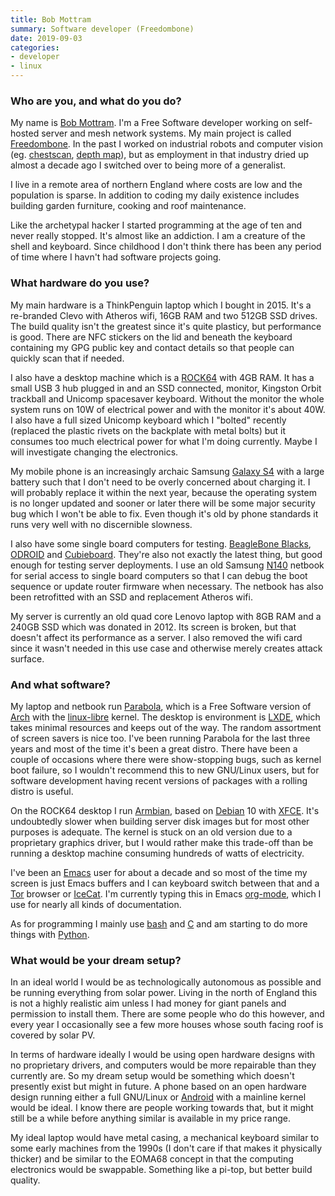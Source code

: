 ```yaml
---
title: Bob Mottram
summary: Software developer (Freedombone) 
date: 2019-09-03
categories:
- developer 
- linux
---
```


### Who are you, and what do you do?

My name is [Bob Mottram](https://twitter.com/motters "Bob's Twitter account."). I'm a Free Software developer working on self-hosted server and mesh network systems. My main project is called [Freedombone][]. In the past I worked on industrial robots and computer vision (eg. [chestscan][], [depth map](https://www.youtube.com/watch?v=Mx_JqLWVwgM "Bob's YouTube video of his depth map of his desktop.")), but as employment in that industry dried up almost a decade ago I switched over to being more of a generalist.

I live in a remote area of northern England where costs are low and the population is sparse. In addition to coding my daily existence includes building garden furniture, cooking and roof maintenance.

Like the archetypal hacker I started programming at the age of ten and never really stopped. It's almost like an addiction. I am a creature of the shell and keyboard. Since childhood I don't think there has been any period of time where I havn't had software projects going.

### What hardware do you use?

My main hardware is a ThinkPenguin laptop which I bought in 2015. It's a re-branded Clevo with Atheros wifi, 16GB RAM and two 512GB SSD drives. The build quality isn't the greatest since it's quite plasticy, but performance is good. There are NFC stickers on the lid and beneath the keyboard containing my GPG public key and contact details so that people can quickly scan that if needed.

I also have a desktop machine which is a [ROCK64][] with 4GB RAM. It has a small USB 3 hub plugged in and an SSD connected, monitor, Kingston Orbit trackball and Unicomp spacesaver keyboard. Without the monitor the whole system runs on 10W of electrical power and with the monitor it's about 40W. I also have a full sized Unicomp keyboard which I "bolted" recently (replaced the plastic rivets on the backplate with metal bolts) but it consumes too much electrical power for what I'm doing currently. Maybe I will investigate changing the electronics.

My mobile phone is an increasingly archaic Samsung [Galaxy S4][galaxy-s4] with a large battery such that I don't need to be overly concerned about charging it. I will probably replace it within the next year, because the operating system is no longer updated and sooner or later there will be some major security bug which I won't be able to fix. Even though it's old by phone standards it runs very well with no discernible slowness.

I also have some single board computers for testing. [BeagleBone Blacks][beaglebone-black], [ODROID][] and [Cubieboard][]. They're also not exactly the latest thing, but good enough for testing server deployments. I use an old Samsung [N140][netbook-n140] netbook for serial access to single board computers so that I can debug the boot sequence or update router firmware when necessary. The netbook has also been retrofitted with an SSD and replacement Atheros wifi.

My server is currently an old quad core Lenovo laptop with 8GB RAM and a 240GB SSD which was donated in 2012. Its screen is broken, but that doesn't affect its performance as a server. I also removed the wifi card since it wasn't needed in this use case and otherwise merely creates attack surface.

### And what software?

My laptop and netbook run [Parabola][], which is a Free Software version of [Arch][arch-linux] with the [linux-libre][] kernel. The desktop is environment is [LXDE][], which takes minimal resources and keeps out of the way. The random assortment of screen savers is nice too. I've been running Parabola for the last three years and most of the time it's been a great distro. There have been a couple of occasions where there were show-stopping bugs, such as kernel boot failure, so I wouldn't recommend this to new GNU/Linux users, but for software development having recent versions of packages with a rolling distro is useful.

On the ROCK64 desktop I run [Armbian][], based on [Debian][] 10 with [XFCE][]. It's undoubtedly slower when building server disk images but for most other purposes is adequate. The kernel is stuck on an old version due to a proprietary graphics driver, but I would rather make this trade-off than be running a desktop machine consuming hundreds of watts of electricity.

I've been an [Emacs][] user for about a decade and so most of the time my screen is just Emacs buffers and I can keyboard switch between that and a [Tor][] browser or [IceCat][]. I'm currently typing this in Emacs [org-mode][], which I use for nearly all kinds of documentation.

As for programming I mainly use [bash][] and [C][] and am starting to do more things with [Python][].

### What would be your dream setup?

In an ideal world I would be as technologically autonomous as possible and be running everything from solar power. Living in the north of England this is not a highly realistic aim unless I had money for giant panels and permission to install them. There are some people who do this however, and every year I occasionally see a few more houses whose south facing roof is covered by solar PV.

In terms of hardware ideally I would be using open hardware designs with no proprietary drivers, and computers would be more repairable than they currently are. So my dream setup would be something which doesn't presently exist but might in future. A phone based on an open hardware design running either a full GNU/Linux or [Android][] with a mainline kernel would be ideal. I know there are people working towards that, but it might still be a while before anything similar is available in my price range.

My ideal laptop would have metal casing, a mechanical keyboard similar to some early machines from the 1990s (I don't care if that makes it physically thicker) and be similar to the EOMA68 concept in that the computing electronics would be swappable. Something like a pi-top, but better build quality.

[android]: https://developers.google.com/android/?csw=1 "A mobile phone platform."
[arch-linux]: https://www.archlinux.org/ "A Linux distro."
[armbian]: https://en.wikipedia.org/wiki/Armbian "A Linux distribution."
[bash]: http://www.gnu.org/software/bash/ "A terminal shell."
[beaglebone-black]: https://beagleboard.org/black "A tiny development computer."
[c]: https://en.wikipedia.org/wiki/C_(programming_language) "A compiled programming language."
[chestscan]: https://code.freedombone.net/bashrc/chestscan "Software for extracting ribcage images from chest x-rays."
[cubieboard]: https://en.wikipedia.org/wiki/Cubieboard "A single board computer."
[debian]: https://www.debian.org/ "A Linux distribution."
[emacs]: http://www.gnu.org/software/emacs/ "A free open-source text editor."
[freedombone]: https://freedombone.net/ "Self-hosted Internet service software."
[galaxy-s4]: https://www.samsung.com/global/microsite/galaxys4/ "A 5 inch Android smartphone."
[icecat]: https://www.gnu.org/software/gnuzilla/ "A GNU version of Firefox."
[linux-libre]: https://en.wikipedia.org/wiki/Linux-libre "A Linux kernel."
[lxde]: https://en.wikipedia.org/wiki/LXDE "A Linux desktop environment."
[netbook-n140]: https://www.samsung.com/us/support/owners/product/n140 "A 10.1 inch netbook."
[odroid]: https://en.wikipedia.org/wiki/ODROID "A single board computer."
[org-mode]: https://orgmode.org/ "An Emacs mode for notes and to-do items."
[parabola]: https://en.wikipedia.org/wiki/Parabola_GNU/Linux-libre "A Linux distribution."
[python]: https://www.python.org/ "An interpreted scripting language."
[rock64]: https://www.pine64.org/devices/single-board-computers/rock64/ "A single board computer."
[tor]: https://www.torproject.org/ "A software and network package for protecting your anonymity."
[xfce]: https://www.xfce.org/ "A lightweight UNIX-like desktop environment."
